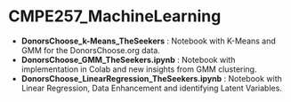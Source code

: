 # CMPE257_MachineLearning

* <b>DonorsChoose_k-Means_TheSeekers</b> : Notebook with K-Means and GMM for the DonorsChoose.org data.
* <b>DonorsChoose_GMM_TheSeekers.ipynb</b> : Notebook with implementation in Colab and new insights from GMM clustering.
* <b>DonorsChoose_LinearRegression_TheSeekers.ipynb</b> : Notebook with Linear Regression, Data Enhancement and identifying Latent Variables.
